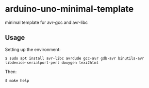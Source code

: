 # arduino-uno-minimal-template
minimal template for avr-gcc and avr-libc



## Usage

Setting up the environment:

```
$ sudo apt install avr-libc avrdude gcc-avr gdb-avr binutils-avr libdevice-serialport-perl doxygen texi2html
```

Then:

```
$ make help
```



